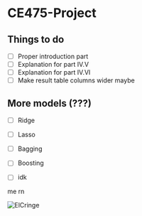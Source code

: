 # CE475-Project

## Things to do
- [ ] Proper introduction part
- [ ] Explanation for part IV.V
- [ ] Explanation for part IV.VI
- [ ] Make result table columns wider maybe

## More models (???)
  - [ ] Ridge
  - [ ] Lasso
  - [ ] Bagging
  - [ ] Boosting
  - [ ] idk


me rn


![ElCringe](https://c.tenor.com/e1EzJFBuaQ4AAAAd/diesofcringe.gif)
